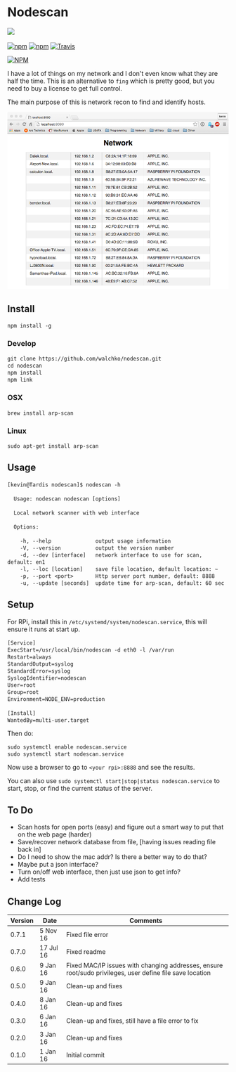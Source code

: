 # Nodescan

![](pics/the_matrix.gif)

[![npm](https://img.shields.io/npm/v/nodescan.svg)](https://github.com/walchko/nodescan)
[![npm](https://img.shields.io/npm/l/nodescan.svg)](https://github.com/walchko/nodescan)
[![Travis](https://img.shields.io/travis/walchko/nodescan.svg)](https://travis-ci.org/walchko/nodescan)

[![NPM](https://nodei.co/npm/nodescan.png)](https://nodei.co/npm/nodescan/)

I have a lot of things on my network and I don't even know what they are half the time.
This is an alternative to `fing` which is pretty good, but you need to buy a license to
get full control.

The main purpose of this is network recon to find and identify hosts.

![](pics/window.png)

## Install

    npm install -g

### Develop

    git clone https://github.com/walchko/nodescan.git
    cd nodescan
    npm install
    npm link

### OSX

    brew install arp-scan

### Linux

    sudo apt-get install arp-scan

## Usage

    [kevin@Tardis nodescan]$ nodescan -h

      Usage: nodescan nodescan [options]

      Local network scanner with web interface

      Options:

        -h, --help              output usage information
        -V, --version           output the version number
        -d, --dev [interface]   network interface to use for scan, default: en1
        -l, --loc [location]    save file location, default location: ~
        -p, --port <port>       Http server port number, default: 8888
        -u, --update [seconds]  update time for arp-scan, default: 60 sec


## Setup

For RPi, install this in `/etc/systemd/system/nodescan.service`, this will ensure it runs at start up.

    [Service]
    ExecStart=/usr/local/bin/nodescan -d eth0 -l /var/run
    Restart=always
    StandardOutput=syslog
    StandardError=syslog
    SyslogIdentifier=nodescan
    User=root
    Group=root
    Environment=NODE_ENV=production

    [Install]
    WantedBy=multi-user.target

Then do:

    sudo systemctl enable nodescan.service
    sudo systemctl start nodescan.service

Now use a browser to go to `<your rpi>:8888` and see the results.


You can also use `sudo systemctl start|stop|status nodescan.service` to start, stop, or find the current status of the server.

## To Do

* Scan hosts for open ports (easy) and figure out a smart way to put that on the web page (harder)
* Save/recover network database from file, [having issues reading file back in]
* Do I need to show the mac addr? Is there a better way to do that?
* Maybe put a json interface?
* Turn on/off web interface, then just use json to get info?
* Add tests

## Change Log

| Version | Date      | Comments |
|---------|-----------|----------|
| 0.7.1   |  5 Nov 16 | Fixed file error |
| 0.7.0   | 17 Jul 16 | Fixed readme |
| 0.6.0   |  9 Jan 16 | Fixed MAC/IP issues with changing addresses, ensure root/sudo privileges, user define file save location |
| 0.5.0   |  9 Jan 16 | Clean-up and fixes |
| 0.4.0   |  8 Jan 16 | Clean-up and fixes |
| 0.3.0   |  6 Jan 16 | Clean-up and fixes, still have a file error to fix |
| 0.2.0   |  3 Jan 16 | Clean-up and fixes |
| 0.1.0   |  1 Jan 16 | Initial commit |
